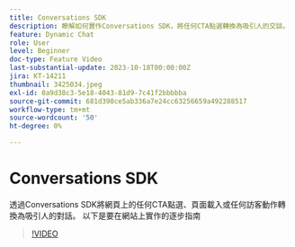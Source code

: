 ```yaml
---
title: Conversations SDK
description: 瞭解如何實作Conversations SDK，將任何CTA點選轉換為吸引人的交談。
feature: Dynamic Chat
role: User
level: Beginner
doc-type: Feature Video
last-substantial-update: 2023-10-18T00:00:00Z
jira: KT-14211
thumbnail: 3425034.jpeg
exl-id: 0a9d38c3-5e18-4043-81d9-7c41f2bbbbba
source-git-commit: 681d390ce5ab336a7e24cc63256659a492288517
workflow-type: tm+mt
source-wordcount: '50'
ht-degree: 0%

---
```


# Conversations SDK

透過Conversations SDK將網頁上的任何CTA點選、頁面載入或任何訪客動作轉換為吸引人的對話。 以下是要在網站上實作的逐步指南

>[!VIDEO](https://video.tv.adobe.com/v/3425034/?learn=on)
